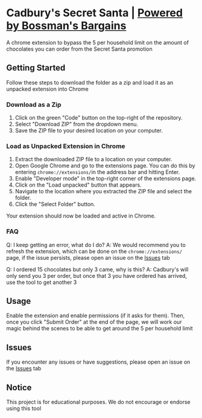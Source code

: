 # Cadbury's Secret Santa | [Powered by Bossman's Bargains](https://bossmans.bargains)

A chrome extension to bypass the 5 per household limit on the amount of chocolates you can order from the Secret Santa promotion

## Getting Started

Follow these steps to download the folder as a zip and load it as an unpacked extension into Chrome

### Download as a Zip

1. Click on the green "Code" button on the top-right of the repository.
2. Select "Download ZIP" from the dropdown menu.
3. Save the ZIP file to your desired location on your computer.

### Load as Unpacked Extension in Chrome

1. Extract the downloaded ZIP file to a location on your computer.
2. Open Google Chrome and go to the extensions page. You can do this by entering `chrome://extensions/`in the address bar and hitting Enter.
3. Enable "Developer mode" in the top-right corner of the extensions page.
4. Click on the "Load unpacked" button that appears.
5. Navigate to the location where you extracted the ZIP file and select the folder.
6. Click the "Select Folder" button.

Your extension should now be loaded and active in Chrome.

### FAQ

Q: I keep getting an error, what do I do?
A: We would recommend you to refresh the extension, which can be done on the `chrome://extensions/` page, if the issue persists, please open an issue on the [Issues](../../issues) tab

Q: I ordered 15 chocolates but only 3 came, why is this?
A: Cadbury's will only send you 3 per order, but once that 3 you have ordered has arrived, use the tool to get another 3

## Usage

Enable the extension and enable permissions (if it asks for them). Then, once you click "Submit Order" at the end of the page, we will work our magic behind the scenes to be able to get around the 5 per household limit

## Issues

If you encounter any issues or have suggestions, please open an issue on the [Issues](../../issues) tab

## Notice

This project is for educational purposes. We do not encourage or endorse using this tool
